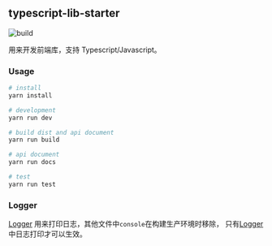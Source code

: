 ## typescript-lib-starter

![build](https://github.com/qqxs/rollup-typescript-lib-starter/workflows/build/badge.svg)

<!-- ![Version](https://img.shields.io/npm/v/rollup-typescript-lib-starter.svg)
![License](https://img.shields.io/npm/l/rollup-typescript-lib-starter.svg) -->

用来开发前端库，支持 Typescript/Javascript。

### Usage

```sh
# install
yarn install

# development
yarn run dev

# build dist and api document
yarn run build

# api document
yarn run docs

# test
yarn run test
```

### Logger

[Logger](./src/utils/logger.ts) 用来打印日志，其他文件中`console`在构建生产环境时移除， 只有[Logger](./src/utils/logger.ts)中日志打印才可以生效。
